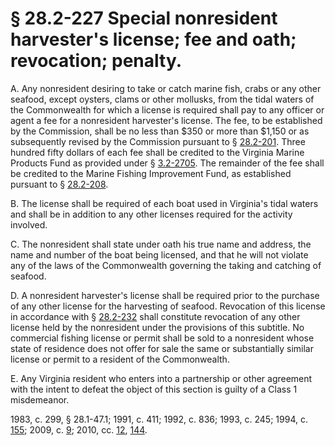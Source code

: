 # § 28.2-227 Special nonresident harvester's license; fee and oath; revocation; penalty.

<p>A. Any nonresident desiring to take or catch marine fish, crabs or any other seafood, except oysters, clams or other mollusks, from the tidal waters of the Commonwealth for which a license is required shall pay to any officer or agent a fee for a nonresident harvester's license. The fee, to be established by the Commission, shall be no less than $350 or more than $1,150 or as subsequently revised by the Commission pursuant to § <a href='http://law.lis.virginia.gov/vacode/28.2-201/'>28.2-201</a>. Three hundred fifty dollars of each fee shall be credited to the Virginia Marine Products Fund as provided under § <a href='http://law.lis.virginia.gov/vacode/3.2-2705/'>3.2-2705</a>. The remainder of the fee shall be credited to the Marine Fishing Improvement Fund, as established pursuant to § <a href='http://law.lis.virginia.gov/vacode/28.2-208/'>28.2-208</a>.</p><p>B. The license shall be required of each boat used in Virginia's tidal waters and shall be in addition to any other licenses required for the activity involved.</p><p>C. The nonresident shall state under oath his true name and address, the name and number of the boat being licensed, and that he will not violate any of the laws of the Commonwealth governing the taking and catching of seafood.</p><p>D. A nonresident harvester's license shall be required prior to the purchase of any other license for the harvesting of seafood. Revocation of this license in accordance with § <a href='http://law.lis.virginia.gov/vacode/28.2-232/'>28.2-232</a> shall constitute revocation of any other license held by the nonresident under the provisions of this subtitle. No commercial fishing license or permit shall be sold to a nonresident whose state of residence does not offer for sale the same or substantially similar license or permit to a resident of the Commonwealth.</p><p>E. Any Virginia resident who enters into a partnership or other agreement with the intent to defeat the object of this section is guilty of a Class 1 misdemeanor.</p><p>1983, c. 299, § 28.1-47.1; 1991, c. 411; 1992, c. 836; 1993, c. 245; 1994, c. <a href='http://lis.virginia.gov/cgi-bin/legp604.exe?941+ful+CHAP0155'>155</a>; 2009, c. <a href='http://lis.virginia.gov/cgi-bin/legp604.exe?091+ful+CHAP0009'>9</a>; 2010, cc. <a href='http://lis.virginia.gov/cgi-bin/legp604.exe?101+ful+CHAP0012'>12</a>, <a href='http://lis.virginia.gov/cgi-bin/legp604.exe?101+ful+CHAP0144'>144</a>.</p>